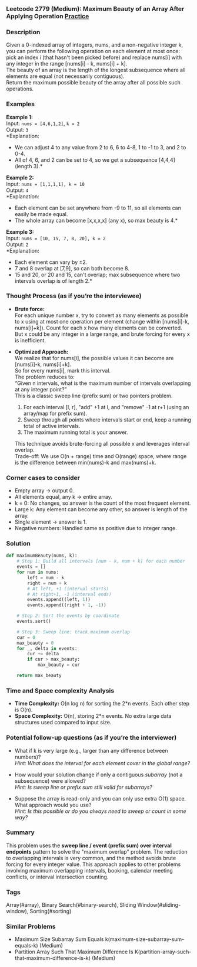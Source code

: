 ### Leetcode 2779 (Medium): Maximum Beauty of an Array After Applying Operation [Practice](https://leetcode.com/problems/maximum-beauty-of-an-array-after-applying-operation)

### Description  
Given a 0-indexed array of integers, nums, and a non-negative integer k, you can perform the following operation on each element at most once: pick an index i (that hasn't been picked before) and replace nums[i] with any integer in the range [nums[i] - k, nums[i] + k].  
The beauty of an array is the length of the longest subsequence where all elements are equal (not necessarily contiguous).  
Return the maximum possible beauty of the array after all possible such operations.

### Examples  

**Example 1:**  
Input: `nums = [4,6,1,2]`, `k = 2`  
Output: `3`  
*Explanation:  
- We can adjust 4 to any value from 2 to 6, 6 to 4-8, 1 to -1 to 3, and 2 to 0-4.
- All of 4, 6, and 2 can be set to 4, so we get a subsequence [4,4,4] (length 3).*

**Example 2:**  
Input: `nums = [1,1,1,1], k = 10`  
Output: `4`  
*Explanation:  
- Each element can be set anywhere from -9 to 11, so all elements can easily be made equal.
- The whole array can become [x,x,x,x] (any x), so max beauty is 4.*

**Example 3:**  
Input: `nums = [10, 15, 7, 8, 20], k = 2`  
Output: `2`  
*Explanation:  
- Each element can vary by ±2.
- 7 and 8 overlap at [7,9], so can both become 8.
- 15 and 20, or 20 and 15, can't overlap; max subsequence where two intervals overlap is of length 2.*

### Thought Process (as if you’re the interviewee)  

- **Brute force:**  
  For each unique number x, try to convert as many elements as possible to x using at most one operation per element (change within [nums[i]-k, nums[i]+k]). Count for each x how many elements can be converted.  
  But x could be any integer in a large range, and brute forcing for every x is inefficient.

- **Optimized Approach:**  
  We realize that for nums[i], the possible values it can become are [nums[i]-k, nums[i]+k].  
  So for every nums[i], mark this interval.  
  The problem reduces to:  
  “Given n intervals, what is the maximum number of intervals overlapping at any integer point?”  
  This is a classic sweep line (prefix sum) or two pointers problem.

  1. For each interval [l, r], "add" +1 at l, and "remove" -1 at r+1 (using an array/map for prefix sum).
  2. Sweep through all points where intervals start or end, keep a running total of active intervals.
  3. The maximum running total is your answer.

  This technique avoids brute-forcing all possible x and leverages interval overlap.  
  Trade-off: We use O(n + range) time and O(range) space, where range is the difference between min(nums)-k and max(nums)+k.

### Corner cases to consider  
- Empty array → output 0.
- All elements equal, any k → entire array.
- k = 0: No changes, so answer is the count of the most frequent element.
- Large k: Any element can become any other, so answer is length of the array.
- Single element → answer is 1.
- Negative numbers: Handled same as positive due to integer range.

### Solution

```python
def maximumBeauty(nums, k):
    # Step 1: Build all intervals [num - k, num + k] for each number
    events = []
    for num in nums:
        left = num - k
        right = num + k
        # At left, +1 (interval starts)
        # At right+1, -1 (interval ends)
        events.append((left, 1))
        events.append((right + 1, -1))

    # Step 2: Sort the events by coordinate
    events.sort()

    # Step 3: Sweep line: track maximum overlap
    cur = 0
    max_beauty = 0
    for _, delta in events:
        cur += delta
        if cur > max_beauty:
            max_beauty = cur

    return max_beauty
```

### Time and Space complexity Analysis  

- **Time Complexity:** O(n log n) for sorting the 2\*n events. Each other step is O(n).
- **Space Complexity:** O(n), storing 2\*n events. No extra large data structures used compared to input size.

### Potential follow-up questions (as if you’re the interviewer)  

- What if k is very large (e.g., larger than any difference between numbers)?  
  *Hint: What does the interval for each element cover in the global range?*

- How would your solution change if only a contiguous *subarray* (not a subsequence) were allowed?  
  *Hint: Is sweep line or prefix sum still valid for subarrays?*

- Suppose the array is read-only and you can only use extra O(1) space. What approach would you use?  
  *Hint: Is this possible or do you always need to sweep or count in some way?*

### Summary
This problem uses the **sweep line / event (prefix sum) over interval endpoints** pattern to solve the "maximum overlap" problem. The reduction to overlapping intervals is very common, and the method avoids brute forcing for every integer value. This approach applies to other problems involving maximum overlapping intervals, booking, calendar meeting conflicts, or interval intersection counting.

### Tags
Array(#array), Binary Search(#binary-search), Sliding Window(#sliding-window), Sorting(#sorting)

### Similar Problems
- Maximum Size Subarray Sum Equals k(maximum-size-subarray-sum-equals-k) (Medium)
- Partition Array Such That Maximum Difference Is K(partition-array-such-that-maximum-difference-is-k) (Medium)